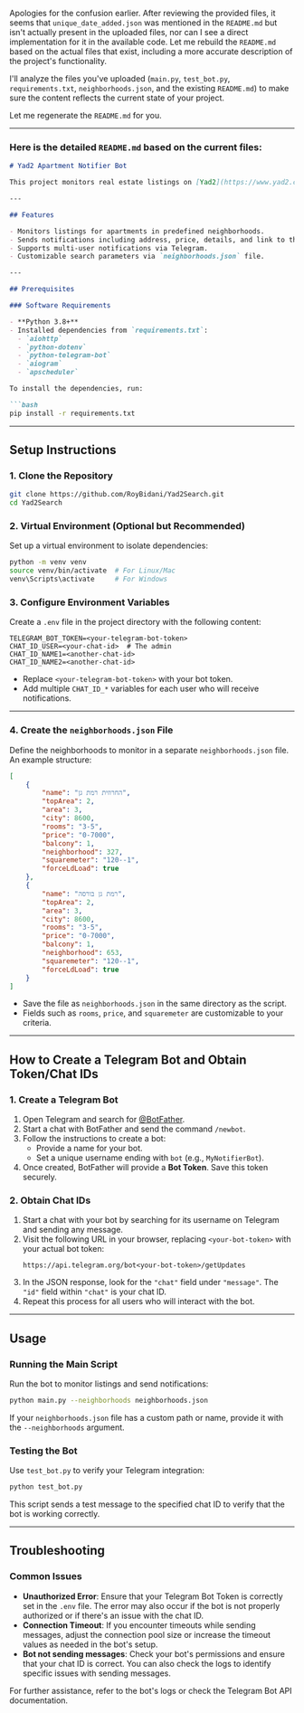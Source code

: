 Apologies for the confusion earlier. After reviewing the provided files, it seems that `unique_date_added.json` was mentioned in the `README.md` but isn't actually present in the uploaded files, nor can I see a direct implementation for it in the available code. Let me rebuild the `README.md` based on the actual files that exist, including a more accurate description of the project's functionality.

I'll analyze the files you've uploaded (`main.py`, `test_bot.py`, `requirements.txt`, `neighborhoods.json`, and the existing `README.md`) to make sure the content reflects the current state of your project.

Let me regenerate the `README.md` for you.

---

### Here is the detailed `README.md` based on the current files:

```markdown
# Yad2 Apartment Notifier Bot

This project monitors real estate listings on [Yad2](https://www.yad2.co.il/) and sends notifications via Telegram about new listings that meet specific criteria, such as neighborhood, price, and apartment details. 

---

## Features

- Monitors listings for apartments in predefined neighborhoods.
- Sends notifications including address, price, details, and link to the listing.
- Supports multi-user notifications via Telegram.
- Customizable search parameters via `neighborhoods.json` file.

---

## Prerequisites

### Software Requirements

- **Python 3.8+**
- Installed dependencies from `requirements.txt`:
  - `aiohttp`
  - `python-dotenv`
  - `python-telegram-bot`
  - `aiogram`
  - `apscheduler`

To install the dependencies, run:

```bash
pip install -r requirements.txt
```

---

## Setup Instructions

### 1. Clone the Repository

```bash
git clone https://github.com/RoyBidani/Yad2Search.git
cd Yad2Search
```

### 2. Virtual Environment (Optional but Recommended)

Set up a virtual environment to isolate dependencies:

```bash
python -m venv venv
source venv/bin/activate  # For Linux/Mac
venv\Scripts\activate     # For Windows
```

### 3. Configure Environment Variables

Create a `.env` file in the project directory with the following content:

```env
TELEGRAM_BOT_TOKEN=<your-telegram-bot-token>
CHAT_ID_USER=<your-chat-id>  # The admin
CHAT_ID_NAME1=<another-chat-id>
CHAT_ID_NAME2=<another-chat-id>
```

- Replace `<your-telegram-bot-token>` with your bot token.
- Add multiple `CHAT_ID_*` variables for each user who will receive notifications.

---

### 4. Create the `neighborhoods.json` File

Define the neighborhoods to monitor in a separate `neighborhoods.json` file. An example structure:

```json
[
    {
        "name": "החרוזית רמת גן",
        "topArea": 2,
        "area": 3,
        "city": 8600,
        "rooms": "3-5",
        "price": "0-7000",
        "balcony": 1,
        "neighborhood": 327,
        "squaremeter": "120--1",
        "forceLdLoad": true
    },
    {
        "name": "רמת גן בורסה",
        "topArea": 2,
        "area": 3,
        "city": 8600,
        "rooms": "3-5",
        "price": "0-7000",
        "balcony": 1,
        "neighborhood": 653,
        "squaremeter": "120--1",
        "forceLdLoad": true
    }
]
```

- Save the file as `neighborhoods.json` in the same directory as the script.
- Fields such as `rooms`, `price`, and `squaremeter` are customizable to your criteria.

---

## How to Create a Telegram Bot and Obtain Token/Chat IDs

### 1. Create a Telegram Bot

1. Open Telegram and search for [@BotFather](https://core.telegram.org/bots#botfather).
2. Start a chat with BotFather and send the command `/newbot`.
3. Follow the instructions to create a bot:
   - Provide a name for your bot.
   - Set a unique username ending with `bot` (e.g., `MyNotifierBot`).
4. Once created, BotFather will provide a **Bot Token**. Save this token securely.

### 2. Obtain Chat IDs

1. Start a chat with your bot by searching for its username on Telegram and sending any message.
2. Visit the following URL in your browser, replacing `<your-bot-token>` with your actual bot token:
   ```
   https://api.telegram.org/bot<your-bot-token>/getUpdates
   ```
3. In the JSON response, look for the `"chat"` field under `"message"`. The `"id"` field within `"chat"` is your chat ID.
4. Repeat this process for all users who will interact with the bot.

---

## Usage

### Running the Main Script

Run the bot to monitor listings and send notifications:

```bash
python main.py --neighborhoods neighborhoods.json
```

If your `neighborhoods.json` file has a custom path or name, provide it with the `--neighborhoods` argument.

### Testing the Bot

Use `test_bot.py` to verify your Telegram integration:

```bash
python test_bot.py
```

This script sends a test message to the specified chat ID to verify that the bot is working correctly.

---

## Troubleshooting

### Common Issues

- **Unauthorized Error**: Ensure that your Telegram Bot Token is correctly set in the `.env` file. The error may also occur if the bot is not properly authorized or if there's an issue with the chat ID. 
- **Connection Timeout**: If you encounter timeouts while sending messages, adjust the connection pool size or increase the timeout values as needed in the bot's setup.
- **Bot not sending messages**: Check your bot's permissions and ensure that your chat ID is correct. You can also check the logs to identify specific issues with sending messages.

For further assistance, refer to the bot's logs or check the Telegram Bot API documentation.



